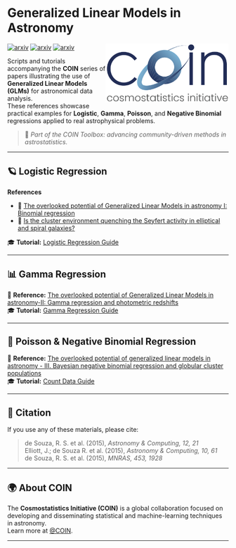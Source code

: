 # Generalized Linear Models in Astronomy  
<img align="right" src="https://github.com/COINtoolbox/brand-assets/blob/main/logo/COIN_2024_Logo.svg" width="280">

[![arxiv](http://img.shields.io/badge/arXiv-1409.7696-lightgrey.svg?style=plastic)](http://arxiv.org/abs/1409.7696) 
[![arxiv](http://img.shields.io/badge/arXiv-1409.76996-lightgrey.svg?style=plastic)](https://arxiv.org/abs/1409.7699) 
[![arxiv](http://img.shields.io/badge/arXiv-1506.04792-lightgrey.svg?style=plastic)](https://arxiv.org/abs/1506.04792)

Scripts and tutorials accompanying the **COIN** series of papers illustrating the use of **Generalized Linear Models (GLMs)** for astronomical data analysis.  
These references showcase practical examples for **Logistic**, **Gamma**, **Poisson**, and **Negative Binomial** regressions applied to real astrophysical problems.

> 🧠 _Part of the COIN Toolbox: advancing community-driven methods in astrostatistics._

---

## 🪐 Logistic Regression

**References**  
- 📘 [The overlooked potential of Generalized Linear Models in astronomy I: Binomial regression](https://www.sciencedirect.com/science/article/abs/pii/S2213133715000360?via%3Dihub)  
- 📄 [Is the cluster environment quenching the Seyfert activity in elliptical and spiral galaxies?](https://academic.oup.com/mnras/article/461/2/2115/2608581?login=false)

      
🎓 **Tutorial:** [Logistic Regression Guide](https://github.com/COINtoolbox/GLM_Tutorial/blob/master/Logit/doc/Logit.md)

---

## 📊 Gamma Regression  

📘 **Reference:** [The overlooked potential of Generalized Linear Models in astronomy-II: Gamma regression and photometric redshifts](https://www.sciencedirect.com/science/article/abs/pii/S2213133715000037?via%3Dihub)  
🎓 **Tutorial:** [Gamma Regression Guide](https://github.com/COINtoolbox/CosmoPhotoz)

---

## 🎲 Poisson & Negative Binomial Regression  

📘 **Reference:** [The overlooked potential of generalized linear models in astronomy - III. Bayesian negative binomial regression and globular cluster populations](https://academic.oup.com/mnras/article/453/2/1928/1154495?login=false)  
🎓 **Tutorial:** [Count Data Guide](https://github.com/COINtoolbox/GLM_Tutorial/blob/master/Count/doc/Count.md)

---

## 🧩 Citation  

If you use any of these materials, please cite:

> de Souza, R. S. et al. (2015), *Astronomy & Computing, 12, 21*  
> Elliott, J.; de Souza R. et al. (2015), *Astronomy & Computing, 10, 61*  
> de Souza, R. S. et al. (2015), *MNRAS, 453, 1928*

---

## 🌍 About COIN  

The **Cosmostatistics Initiative (COIN)** is a global collaboration focused on developing and disseminating statistical and machine-learning techniques in astronomy.  
Learn more at [@COIN](https://cosmostatistics-initiative.org).

---

